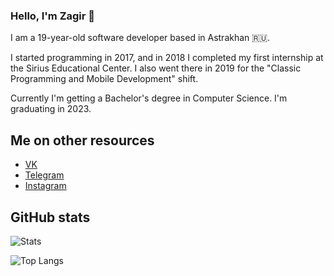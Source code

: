 ### Hello, I'm Zagir 👋

I am a 19-year-old software developer based in Astrakhan 🇷🇺.

I started programming in 2017, and in 2018 I completed my first internship at the Sirius Educational Center. I also went there in 2019 for the "Classic Programming and Mobile Development" shift.

Currently I'm getting a Bachelor's degree in Computer Science. I'm graduating in 2023.

## Me on other resources
- [VK](https://vk.com/seljmov)
- [Telegram](https://t.me/seljmov)
- [Instagram](https://www.instagram.com/seljmov)

## GitHub stats

![Stats](https://github-readme-stats.vercel.app/api?username=seljmov&show_icons=true&count_private=true)

![Top Langs](https://github-readme-stats-axpwmfcg3.vercel.app/api/top-langs/?username=seljmov&layout=compact)
